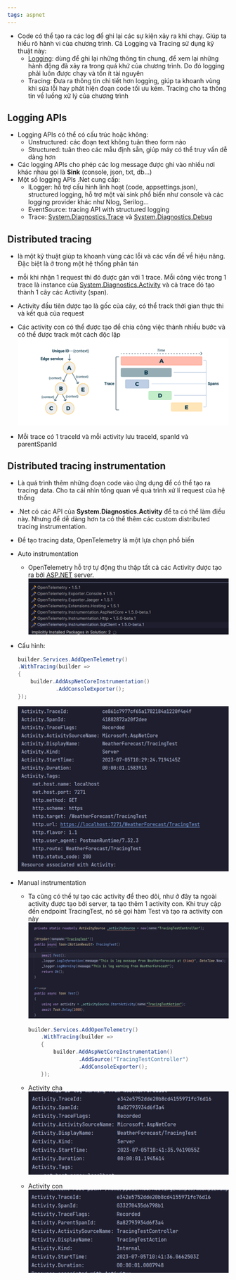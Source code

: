 ```yaml
---
tags: aspnet 
---
```

- Code có thể tạo ra các log để ghi lại các sự kiện xảy ra khi chạy. Giúp ta hiểu rõ hành vi của chương trình. Cả Logging và Tracing sử dụng kỹ thuật này:
    - [Logging](Logging.md): dùng để ghi lại những thông tin chung, để xem lại những hành động đã xảy ra trong quá khứ của chương trình. Do đó logging phải luôn được chạy và tốn ít tài nguyên
    - Tracing: Đưa ra thông tin chi tiết hơn logging, giúp ta khoanh vùng khi sửa lỗi hay phát hiện đoạn code tối ưu kém. Tracing cho ta thông tin về luồng xử lý của chương trình

## Logging APIs

- Logging APIs có thể có cấu trúc hoặc không:
    - Unstructured: các đoạn text không tuân theo form nào
    - Structured: tuân theo các mẫu định sẵn, giúp máy có thể truy vấn dễ dàng hơn
- Các logging APIs cho phép các log message được ghi vào nhiều nơi khác nhau gọi là **Sink** (console, json, txt, db…)
- Một số logging APIs .Net cung cấp:
    - ILogger: hỗ trợ cấu hình linh hoạt (code, appsettings.json), structured logging, hỗ trợ một vài sink phổ biến như console và các logging provider khác như Nlog, Serilog…
    - EventSource: tracing API with structured logging
    - Trace: [System.Diagnostics.Trace](https://learn.microsoft.com/en-us/dotnet/api/system.diagnostics.trace) và [System.Diagnostics.Debug](https://learn.microsoft.com/en-us/dotnet/api/system.diagnostics.debug)

## Distributed tracing

- là một kỹ thuật giúp ta khoanh vùng các lỗi và các vấn đề về hiệu năng. Đặc biệt là ở trong một hệ thống phân tán
    
- mỗi khi nhận 1 request thì đó được gán với 1 trace. Mỗi công việc trong 1 trace là instance của [System.Diagnostics.Activity](https://learn.microsoft.com/en-us/dotnet/api/system.diagnostics.activity) và cả trace đó tạo thành 1 cây các Activity (span).
    
- Activity đầu tiên được tạo là gốc của cây, có thể track thời gian thực thi và kết quả của request
    
- Các activity con có thể được tạo để chia công việc thành nhiều bước và có thể được track một cách độc lập
    ![Pasted image 20230729223432](attachments/Pasted%20image%2020230729223432.png)
    
- Mỗi trace có 1 traceId và mỗi activity lưu traceId, spanId và parentSpanId
    

## Distributed tracing instrumentation

- Là quá trình thêm những đoạn code vào ứng dụng để có thể tạo ra tracing data. Cho ta cái nhìn tổng quan về quá trình xử lí request của hệ thống
    
- .Net có các API của **System.Diagnostics.Activity** để ta có thể làm điều này. Nhưng để dễ dàng hơn ta có thể thêm các custom distributed tracing instrumentation.
    
- Để tạo tracing data, OpenTelemetry là một lựa chọn phổ biến
    
- Auto instrumentation
    
    - OpenTelemetry hỗ trợ tự động thu thập tất cả các Activity được tạo ra bởi [ASP.NET](http://ASP.NET) server.
        ![Pasted image 20230729223501](attachments/Pasted%20image%2020230729223501.png)
        
- Cấu hình:
    
    ```csharp
    builder.Services.AddOpenTelemetry()
    .WithTracing(builder =>
    {
        builder.AddAspNetCoreInstrumentation()
                .AddConsoleExporter();
    });
    ```
    ![Pasted image 20230729223555](attachments/Pasted%20image%2020230729223555.png)
    
- Manual instrumentation
    
    - Ta cũng có thể tự tạo các activity để theo dõi, như ở đây ta ngoài activity được tạo bởi server, ta tạo thêm 1 activity con. Khi truy cập đến endpoint TracingTest, nó sẽ gọi hàm Test và tạo ra activity con này
        ![Pasted image 20230729223618](attachments/Pasted%20image%2020230729223618.png)
        
        ```csharp
        builder.Services.AddOpenTelemetry()
            .WithTracing(builder =>
            {
                builder.AddAspNetCoreInstrumentation()
                        .AddSource("TracingTestController")
                        .AddConsoleExporter();
            });
        ```
        
	- Activity cha
        ![Pasted image 20230729223634](attachments/Pasted%20image%2020230729223634.png)
        
	- Activity con
        ![Pasted image 20230729223644](attachments/Pasted%20image%2020230729223644.png)